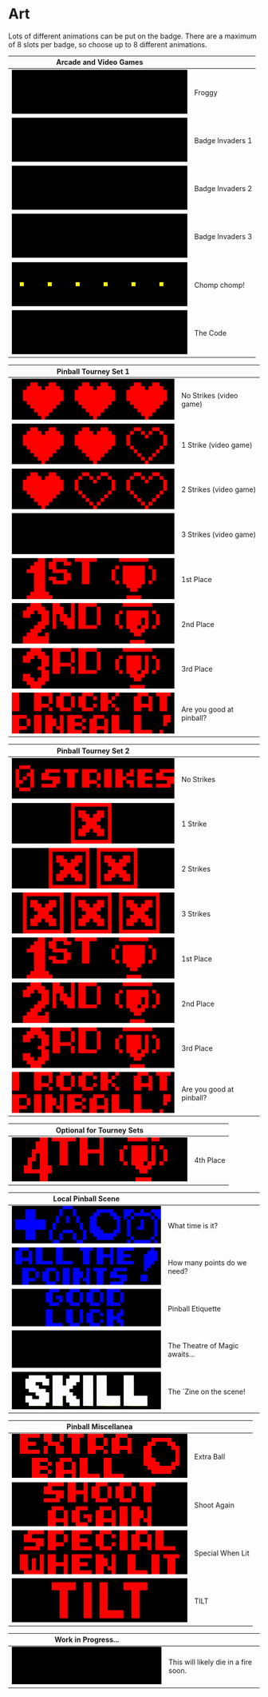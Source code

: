 # Art
Lots of different animations can be put on the badge. There are a maximum of 8 slots per badge, so choose up to 8 different animations.

|  Arcade and Video Games  |  |
|  :---:    |  :---        |
|  <kbd><img src="../images/Frogger_PREVIEW.gif"></kbd>  |  Froggy  |
|  <kbd><img src="../images/Invaders1_PREVIEW.gif"></kbd>  |  Badge Invaders 1  |
|  <kbd><img src="../images/Invaders2_PREVIEW.gif"></kbd>  |  Badge Invaders 2  |
|  <kbd><img src="../images/Invaders3_PREVIEW.gif"></kbd>  |  Badge Invaders 3  |
|  <kbd><img src="../images/Pacman_PREVIEW.gif"></kbd>  |  Chomp chomp!  |
|  <kbd><img src="../images/IBrokeTheCode_PREVIEW.gif"></kbd>  |  The Code  |

|  Pinball Tourney Set 1  |  |
|  :---:    |  :---        |
|  <kbd><img src="images/KnockoutHeart3_PREVIEW.gif"></kbd>  |  No Strikes (video game)  |
|  <kbd><img src="images/KnockoutHeart2_PREVIEW.gif"></kbd>  |  1 Strike (video game)  |
|  <kbd><img src="images/KnockoutHeart1_PREVIEW.gif"></kbd>  |  2 Strikes (video game)  |
|  <kbd><img src="images/GAME_OVER_PREVIEW.gif"></kbd>  |  3 Strikes (video game)  |
|  <kbd><img src="images/Knockout1ST_PREVIEW.gif"></kbd>  |  1st Place  |
|  <kbd><img src="images/Knockout2ND_PREVIEW.gif"></kbd>  |  2nd Place  |
|  <kbd><img src="images/Knockout3RD_PREVIEW.gif"></kbd>  |  3rd Place  |
|  <kbd><img src="images/ISuckAtPinball_PREVIEW.gif"></kbd>  |  Are you good at pinball?  |

|  Pinball Tourney Set 2  |  |
|  :---:    |  :---        |
|  <kbd><img src="images/KnockoutNoStrikes_PREVIEW.gif"></kbd>  |  No Strikes  |
|  <kbd><img src="images/KnockoutStrike1_PREVIEW.gif"></kbd>  |  1 Strike  |
|  <kbd><img src="images/KnockoutStrike2_PREVIEW.gif"></kbd>  |  2 Strikes  |
|  <kbd><img src="images/KnockoutStrike3_PREVIEW.gif"></kbd>  |  3 Strikes  |
|  <kbd><img src="images/Knockout1ST_PREVIEW.gif"></kbd>  |  1st Place  |
|  <kbd><img src="images/Knockout2ND_PREVIEW.gif"></kbd>  |  2nd Place  |
|  <kbd><img src="images/Knockout3RD_PREVIEW.gif"></kbd>  |  3rd Place  |
|  <kbd><img src="images/ISuckAtPinball_PREVIEW.gif"></kbd>  |  Are you good at pinball?  |

|  Optional for Tourney Sets  |  |
|  :---:    |  :---        |
|  <kbd><img src="images/Knockout4TH_PREVIEW.gif"></kbd>  |  4th Place  |

|  Local Pinball Scene  |  |
|  :---:    |  :---        |
|  <kbd><img src="images/Add-a-ballTime_PREVIEW.gif"></kbd>  |  What time is it?  |
|  <kbd><img src="images/AllThePoints_PREVIEW.gif"></kbd>  |  How many points do we need?  |
|  <kbd><img src="images/GoodLuckHaveFun_PREVIEW.gif"></kbd>  |  Pinball Etiquette  |
|  <kbd><img src="images/MyBallsAreFullOfMagic_PREVIEW.gif"></kbd>  |  The Theatre of Magic awaits...  |
|  <kbd><img src="images/SkillShot_PREVIEW.gif"></kbd>  |  The `Zine on the scene!  |

|  Pinball Miscellanea  |  |
|  :---:    |  :---        |
|  <kbd><img src="images/ExtraBall_PREVIEW.gif"></kbd>  |  Extra Ball  |
|  <kbd><img src="images/ShootAgain_PREVIEW.gif"></kbd>  |  Shoot Again  |
|  <kbd><img src="images/SpecialWhenLit_PREVIEW.gif"></kbd>  |  Special When Lit  |
|  <kbd><img src="images/TILT_PREVIEW.gif"></kbd>  |  TILT  |

|  Work in Progress...  |  |
|  :---:    |  :---        |
|  <kbd><img src="images/Spaceship_PREVIEW.gif"></kbd>  |  This will likely die in a fire soon.  |
